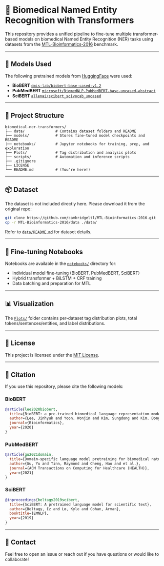 # 🧬 Biomedical Named Entity Recognition with Transformers

This repository provides a unified pipeline to fine-tune multiple transformer-based models on biomedical Named Entity Recognition (NER) tasks using datasets from the [MTL-Bioinformatics-2016](https://github.com/cambridgeltl/MTL-Bioinformatics-2016) benchmark.

---

## 🚀 Models Used

The following pretrained models from [HuggingFace](https://huggingface.co) were used:
- **BioBERT** [`dmis-lab/biobert-base-cased-v1.2`](https://huggingface.co/dmis-lab/biobert-base-cased-v1.2)
- **PubMedBERT** [`microsoft/BiomedNLP-PubMedBERT-base-uncased-abstract`](https://huggingface.co/microsoft/BiomedNLP-PubMedBERT-base-uncased-abstract)
- **SciBERT** [`allenai/scibert_scivocab_uncased`](https://huggingface.co/allenai/scibert_scivocab_uncased)

---

## 🧾 Project Structure

```
biomedical-ner-transformers/
├── data/              # Contains dataset folders and README
├── models/            # Stores fine-tuned model checkpoints and README
├── notebooks/         # Jupyter notebooks for training, prep, and exploration
├── Plots/             # Tag distribution and analysis plots
├── scripts/           # Automation and inference scripts
├── .gitignore
├── LICENSE
└── README.md          # (You're here!)
```

---

## 📦 Dataset

The dataset is not included directly here. Please download it from the original repo:

```bash
git clone https://github.com/cambridgeltl/MTL-Bioinformatics-2016.git
cp -r MTL-Bioinformatics-2016/data ./data/
```

Refer to [`data/README.md`](data/README.md) for dataset details.

---

## 📓 Fine-tuning Notebooks

Notebooks are available in the [`notebooks/`](notebooks/) directory for:
- Individual model fine-tuning (BioBERT, PubMedBERT, SciBERT)
- Hybrid transformer + BiLSTM + CRF training
- Data batching and preparation for MTL

---

## 📊 Visualization

The [`Plots/`](Plots/) folder contains per-dataset tag distribution plots, total tokens/sentences/entities, and label distributions.

---

## 📜 License

This project is licensed under the [MIT License](LICENSE).

---

## 🙏 Citation

If you use this repository, please cite the following models:

### BioBERT
```bibtex
@article{lee2020biobert,
  title={BioBERT: a pre-trained biomedical language representation model for biomedical text mining},
  author={Lee, Jinhyuk and Yoon, Wonjin and Kim, Sungdong and Kim, Donghyeon and So, Chan Ho and Kang, Jaewoo},
  journal={Bioinformatics},
  year={2020}
}
```

### PubMedBERT
```bibtex
@article{gu2021domain,
  title={Domain-specific language model pretraining for biomedical natural language processing},
  author={Gu, Yu and Tinn, Raymond and Cheng, Hao and et al.},
  journal={ACM Transactions on Computing for Healthcare (HEALTH)},
  year={2021}
}
```

### SciBERT
```bibtex
@inproceedings{beltagy2019scibert,
  title={SciBERT: A pretrained language model for scientific text},
  author={Beltagy, Iz and Lo, Kyle and Cohan, Arman},
  booktitle={EMNLP},
  year={2019}
}
```

---

## 💬 Contact

Feel free to open an issue or reach out if you have questions or would like to collaborate!

